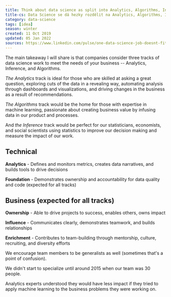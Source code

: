 ```yaml
---
title: Think about data science as split into Analytics, Algorithms, Inference
title-cs: Data Science se dá hezky rozdělit na Analytics, Algorithms, Inference
category: data-science
tags: [idea]
season: winter
created: 11 Oct 2019
updated: 05 Jan 2022
sources: https://www.linkedin.com/pulse/one-data-science-job-doesnt-fit-all-elena-grewal
---
```


The main takeaway I will share is that companies consider three tracks of data science work to meet the needs of your business -- Analytics, Inference, and Algorithms.

*The Analytics* track is ideal for those who are skilled at asking a great question, exploring cuts of the data in a revealing way, automating analysis through dashboards and visualizations, and driving changes in the business as a result of recommendations.

*The Algorithms* track would be the home for those with expertise in machine learning, passionate about creating business value by infusing data in our product and processes.

And *the Inference* track would be perfect for our statisticians, economists, and social scientists using statistics to improve our decision making and measure the impact of our work.

## Technical

**Analytics** - Defines and monitors metrics, creates data narratives, and builds tools to drive decisions

**Foundation** - Demonstrates ownership and accountability for data quality and code (expected for all tracks)

## Business (expected for all tracks)

**Ownership** - Able to drive projects to success, enables others, owns impact

**Influence** - Communicates clearly, demonstrates teamwork, and builds relationships

**Enrichment** - Contributes to team-building through mentorship, culture, recruiting, and diversity efforts

We encourage team members to be generalists as well (sometimes that's a point of confusion).

We didn't start to specialize until around 2015 when our team was 30 people.

Analytics experts understood they would have less impact if they tried to apply machine learning to the business problems they were working on.